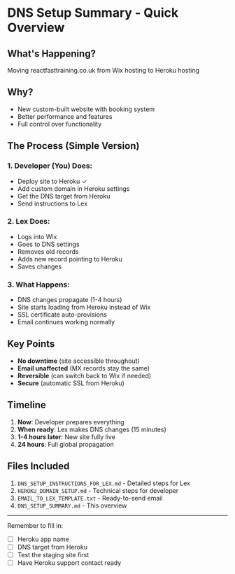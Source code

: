 # DNS Setup Summary - Quick Overview

## What's Happening?
Moving reactfasttraining.co.uk from Wix hosting to Heroku hosting

## Why?
- New custom-built website with booking system
- Better performance and features
- Full control over functionality

## The Process (Simple Version)

### 1. Developer (You) Does:
- Deploy site to Heroku ✓
- Add custom domain in Heroku settings
- Get the DNS target from Heroku
- Send instructions to Lex

### 2. Lex Does:
- Logs into Wix
- Goes to DNS settings
- Removes old records
- Adds new record pointing to Heroku
- Saves changes

### 3. What Happens:
- DNS changes propagate (1-4 hours)
- Site starts loading from Heroku instead of Wix
- SSL certificate auto-provisions
- Email continues working normally

## Key Points
- **No downtime** (site accessible throughout)
- **Email unaffected** (MX records stay the same)
- **Reversible** (can switch back to Wix if needed)
- **Secure** (automatic SSL from Heroku)

## Timeline
1. **Now**: Developer prepares everything
2. **When ready**: Lex makes DNS changes (15 minutes)
3. **1-4 hours later**: New site fully live
4. **24 hours**: Full global propagation

## Files Included
1. `DNS_SETUP_INSTRUCTIONS_FOR_LEX.md` - Detailed steps for Lex
2. `HEROKU_DOMAIN_SETUP.md` - Technical steps for developer
3. `EMAIL_TO_LEX_TEMPLATE.txt` - Ready-to-send email
4. `DNS_SETUP_SUMMARY.md` - This overview

---

Remember to fill in:
- [ ] Heroku app name
- [ ] DNS target from Heroku
- [ ] Test the staging site first
- [ ] Have Heroku support contact ready